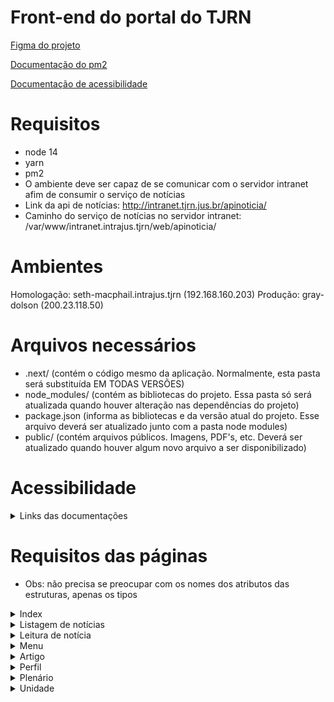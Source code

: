 # Front-end do portal do TJRN

[Figma do projeto](https://www.figma.com/file/FAq48zzu45PsgzBo8myhu8/Novo-Site-do-TJRN?node-id=948%3A40)

[Documentação do pm2](https://pm2.keymetrics.io/docs/usage/process-management/)

[Documentação de acessibilidade](https://docs.google.com/document/d/10xaNhYiToJ1Wb5bPsqyGyV4QcGrtdI7iSa2OLK1xCBI/edit?usp=sharing)

# Requisitos
* node 14
* yarn
* pm2
* O ambiente deve ser capaz de se comunicar com o servidor intranet afim de consumir o serviço de notícias
* Link da api de notícias: http://intranet.tjrn.jus.br/apinoticia/
* Caminho do serviço de notícias no servidor intranet: /var/www/intranet.intrajus.tjrn/web/apinoticia/

# Ambientes
Homologação: seth-macphail.intrajus.tjrn (192.168.160.203)
Produção: gray-dolson (200.23.118.50)

# Arquivos necessários
	
* .next/ (contém o código mesmo da aplicação. Normalmente, esta pasta será substituída EM TODAS VERSÕES)
* node_modules/ (contém as bibliotecas do projeto. Essa pasta só será atualizada quando houver alteração nas dependências do projeto)
* package.json (informa as bibliotecas e da versão atual do projeto. Esse arquivo deverá ser atualizado junto com a pasta node modules)
* public/ (contém arquivos públicos. Imagens, PDF's, etc. Deverá ser atualizado quando houver algum novo arquivo a ser disponibilizado)

# Acessibilidade
<details>
    <summary>Links das documentações</summary>

[SpeechSynthesis - Som](https://developer.mozilla.org/en-US/docs/Web/API/SpeechSynthesis)
</details>

# Requisitos das páginas
* Obs: não precisa se preocupar com os nomes dos atributos das estruturas, apenas os tipos
<details>
    <summary>Index</summary>

## Eventos
* id - tanto faz
* label - string
* tipo - string
* link - string (pode ser só o que será usado para a busca no sistema)

## Card Notícia
* id - tanto faz
* data - preferencialmente datetime com timezone. Pode ser diferente, mas é preciso avisar para ser tratado antes. Ou string já tratada
* image - O arquivo em sí, porém preciso de algo funcionando para testar
* label - string
* link - string (pode ser só o que será usado para a busca no sistema)

## Card Serviço
* id - tanto faz
* label - string
* descricao - string
* link - string (pode ser só o que será usado para a busca no sistema)
* image - O arquivo em sí, porém preciso de algo funcionando para testar
</details>

<details>
    <summary>Listagem de notícias</summary>

## Card Notícia
* id - tanto faz
* data - preferencialmente datetime com timezone. Pode ser diferente, mas é preciso avisar para ser tratado antes. Ou string já tratada
* image - O arquivo em sí, porém preciso de algo funcionando para testar
* label - string
* link - string (pode ser só o que será usado para a busca no sistema)
</details>

<details>
    <summary>Leitura de notícia</summary>

## Notícia
* título - string
* categoria - string
* última atualização - preferencialmente datetime com timezone. Pode ser diferente, mas é preciso avisar para ser tratado antes. Ou string já tratada
* corpo - string em html. Acredito que ainda não tratei todas as tags que precisam ser tratadas. É preciso ser definido isso em algum canto
</details>

<details>
    <summary>Menu</summary>

## Menu
* título - string
* descricao - string
* lista de area de conteúdo - Array de 'Área de conteúdo'

## Área de conteúdo
* id - tanto faz
* título - string
* tipo - string
* lista de conteúdo - Array de 'Conteúdo'

## Conteúdo
* id - tanto faz
* título - string
* descricao - string. Opcional
* sigla - string. Opcional
* link - string (Caso, não seja possível haver mais de um tipo de conteúdo na mesma área, pode ser só o que será usado para a busca no sistema)
</details>

<details>
    <summary>Artigo</summary>

## Artigo
* título - string
* subtítulo - string
* corpo - string em html. Acredito que ainda não tratei todas as tags que precisam ser tratadas. É preciso ser definido isso em algum canto
* última atualização - preferencialmente datetime com timezone. Pode ser diferente, mas é preciso avisar para ser tratado antes. Ou string já tratada
* breadcrumb - Lista do tipo 'Breadcrumb' contendo o que vai ficar entre a página inicial e a atual
* aside links - Lista do tipo 'Aside link'

## Breadcrumb
* label - string
* link - string (pode ser só o que será usado para a busca no sistema)
* tipo - string. Tipo do link (Artigo, Menu, etc)

## Aside link
* label - string
* link - string (pode ser só o que será usado para a busca no sistema)
</details>

<details>
    <summary>Perfil</summary>

## Perfil
* nome - string
* biofrafia - string
* cargo - string
* descrição do cargo - string
* image - O arquivo em sí, porém preciso de algo funcionando para testar
* email - string
* telefone - string

## Breadcrumb
* label - string
* link - string (pode ser só o que será usado para a busca no sistema)
* tipo - string. Tipo do link (Artigo, Menu, etc)
</details>

<details>
    <summary>Plenário</summary>

## Lista de perfis
* label - string
* descrição - string
* link - string
* image - O arquivo em sí, porém preciso de algo funcionando para testar
</details>

<details>
    <summary>Unidade</summary>

## Unidade
* nome - string
* descrição - string
* descrição adicional - string
* image - O arquivo em sí, porém preciso de algo funcionando para testar
* endereço - string
* última atualização - preferencialmente datetime com timezone. Pode ser diferente, mas é preciso avisar para ser tratado antes. Ou string já tratada
* informações - Lista do tipo 'Informação'

## Informação
* label - string
* lista - Lista do tipo 'Detalhes'

## Detalhes
* label - string. Opcional
* value - string
</details>